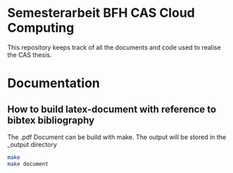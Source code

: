 # Semesterarbeit BFH CAS Cloud Computing
This repository keeps track of all the documents and code used to realise the CAS thesis.


# Documentation
## How to build latex-document with reference to bibtex bibliography
The .pdf Document can be build with make. The output will be stored in the \_output directory
```bash
make
make document
```
